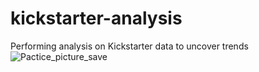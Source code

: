 # kickstarter-analysis
Performing analysis on Kickstarter data to uncover trends
![Pactice_picture_save](C:\Users\mathg\OneDrive\Desktop\Data_Boot_Camp\Mod_1_Kickstarting_with_Excel)
